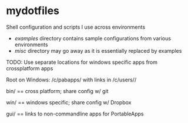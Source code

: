 mydotfiles
==========

Shell configuration and scripts I use across environments

- _examples_ directory contains sample configurations from various environments
- _misc_ directory may go away as it is essentially replaced by examples

TODO: Use separate locations for windows specific apps from crossplatform apps

Root on Windows: /c/pabapps/  with links in /c/users/<user>/

bin/ == cross platform; share config w/ git

win/ == windows specific; share config w/ Dropbox

gui/ == links to non-commandline apps for PortableApps


